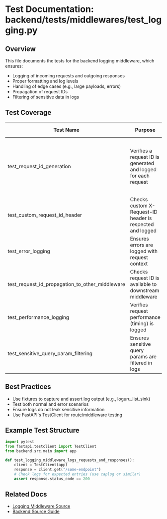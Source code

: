 # Test Documentation: backend/tests/middlewares/test_logging.py

## Overview

This file documents the tests for the backend logging middleware, which ensures:

- Logging of incoming requests and outgoing responses
- Proper formatting and log levels
- Handling of edge cases (e.g., large payloads, errors)
- Propagation of request IDs
- Filtering of sensitive data in logs

## Test Coverage

| Test Name                                   | Purpose                                                        | Method/Route                  | Expected Results                                                                                 |
|---------------------------------------------|----------------------------------------------------------------|-------------------------------|--------------------------------------------------------------------------------------------------|
| test_request_id_generation                  | Verifies a request ID is generated and logged for each request | GET /test                     | Response includes X-Request-ID header and request_id in body; logs contain request/response info |
| test_custom_request_id_header               | Checks custom X-Request-ID header is respected and logged      | GET /test (custom header)     | Response/JSON echo custom ID; logs reflect custom ID                                             |
| test_error_logging                          | Ensures errors are logged with request context                 | GET /error                    | Raises ValueError; logs contain error entry for request                                          |
| test_request_id_propagation_to_other_middleware | Checks request ID is available to downstream middleware        | GET /request-id               | (Skipped in TestClient)                                                                          |
| test_performance_logging                    | Verifies request performance (timing) is logged                | GET /test                     | Logs include status code and response time in ms                                                 |
| test_sensitive_query_param_filtering         | Ensures sensitive query params are filtered in logs            | GET /test?email=...&password=...&token=... | Logs filter out password/token values, show [FILTERED]; non-sensitive fields present            |

## Best Practices

- Use fixtures to capture and assert log output (e.g., loguru_list_sink)
- Test both normal and error scenarios
- Ensure logs do not leak sensitive information
- Use FastAPI's TestClient for route/middleware testing

## Example Test Structure

```python
import pytest
from fastapi.testclient import TestClient
from backend.src.main import app

def test_logging_middleware_logs_requests_and_responses():
    client = TestClient(app)
    response = client.get("/some-endpoint")
    # Check logs for expected entries (use caplog or similar)
    assert response.status_code == 200
```

## Related Docs

- [Logging Middleware Source](../../../src/middlewares/logging.py.md)
- [Backend Source Guide](../../../../backend-source-guide.md)
